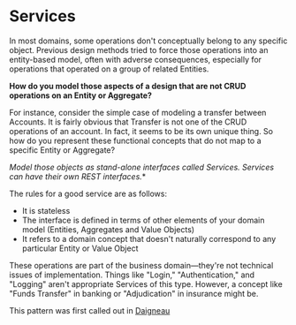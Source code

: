 Services
===

In most domains, some operations don't conceptually belong to any specific object. Previous design methods tried to force those operations into an entity-based model, often with adverse consequences, especially for operations that operated on a group of related Entities. 

**How do you model those aspects of a design that are not CRUD operations on an Entity or Aggregate?**

For instance, consider the simple case of modeling a transfer between Accounts.  It is fairly obvious that Transfer is not one of the CRUD operations of an account.  In fact, it seems to be its own unique thing.  So how do you represent these functional concepts that do not map to a specific Entity or Aggregate?

*Model those objects as stand-alone interfaces called Services.  Services can have their own REST interfaces.**

The rules for a good service are as follows:

* It is stateless
* The interface is defined in terms of other elements of your domain model (Entities, Aggregates and Value Objects)
* It refers to a domain concept that doesn't naturally correspond to any particular Entity or Value Object

These operations are part of the business domain—they're not technical issues of implementation. Things like "Login," "Authentication," and "Logging" aren't appropriate Services of this type. However, a concept like "Funds Transfer" in banking or "Adjudication" in insurance might be.

This pattern was first called out in [Daigneau](https://www.amazon.com/Service-Design-Patterns-Fundamental-Solutions/dp/032154420X)

